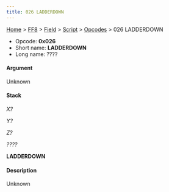 ```yaml
---
title: 026 LADDERDOWN
---
```


[Home](/Main%20Page.md) > [FF8](/FF8.md) > [Field](/FF8/Field.md) > [Script](/FF8/Field/Script.md) > [Opcodes](/FF8/Field/Script/Opcodes.md) > 026 LADDERDOWN

-   Opcode: **0x026**
-   Short name: **LADDERDOWN**
-   Long name: ????

#### Argument

Unknown

#### Stack

  
*X?*

*Y?*

*Z?*

*????*

**LADDERDOWN**

#### Description

Unknown
